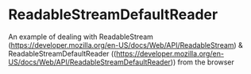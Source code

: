 # ReadableStreamDefaultReader
An example of dealing with ReadableStream (https://developer.mozilla.org/en-US/docs/Web/API/ReadableStream) &amp; ReadableStreamDefaultReader ((https://developer.mozilla.org/en-US/docs/Web/API/ReadableStreamDefaultReader)) from the browser
